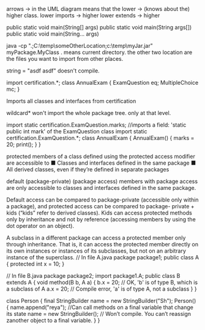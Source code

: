 arrows -> in the UML diagram means that the lower -> (knows about the) higher class.
lower imports ->  higher 
lower extends -> higher

public static void main(String[] args)
public static void main(String args[])
public static void main(String... args)

java -cp ".;C:\temp\someOtherLocation;c:\temp\myJar.jar" myPackage.MyClass
. means current directory.
the other two location are the files you want to import from other places.

string = "asdf
asdf"
doesn't compile.

import certification.*;
class AnnualExam {
ExamQuestion eq;
MultipleChoice mc;
}

Imports all classes and
interfaces from certification


wildcard* won't import the whole package tree. only at that level.


import static certification.ExamQuestion.marks; //imports a field: 'static public int mark' of the ExamQuestion class
import static certification.ExamQuestion.*;
class AnnualExam {
AnnualExam() {
marks = 20;
print();
}
}

protected
members of a class defined using the protected access modifier are accessible to
■
Classes and interfaces defined in the same package
■
All derived classes, even if they’re defined in separate packages

default (package-private) (package access)
members with package access are only accessible to classes and interfaces defined in the same package.

Default access can be compared to package-private (accessible
only within a package), and protected access can be compared to package-
private + kids (“kids” refer to derived classes). Kids can access protected
methods only by inheritance and not by reference (accessing members by
using the dot operator on an object).


A subclass in a different package can access a protected member only through inheritance. That is, it can access the protected member directly on its own instances or instances of its subclasses, but not on an arbitrary instance of the superclass.
// In file A.java
package package1;
public class A {
    protected int x = 10;
}

// In file B.java
package package2;
import package1.A;
public class B extends A {
    void method(B b, A a) {
        b.x = 20; // OK, 'b' is of type B, which is a subclass of A
        a.x = 20; // Compile error, 'a' is of type A, not a subclass
    }
}


class Person {
final StringBuilder name = new StringBuilder("Sh");
Person() {
name.append("reya"); //Can call methods on a final variable that change its state
name = new StringBuilder(); // Won’t compile. You can’t reassign zanother object to a final variable.
}
}